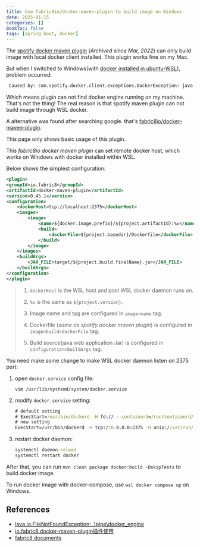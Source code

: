 ```yaml
---
title: Use fabric8io/docker-maven-plugin to build image on Windows
date: 2025-01-15
categories: []
BookToc: false
tags: [spring boot, docker]
---
```


The [spotify docker maven plugin](https://github.com/spotify/docker-maven-plugin) (*Archived since Mar, 2022*) can only build image with local docker client installed. This plugin works fine on my Mac.

But when I switched to Windows(with [docker installed in ubuntu-WSL](/../../zh-cn/posts/2024/20241031_wsl_and_docker_engine)), problem occurred:

<!--more-->

```cmd
 Caused by: com.spotify.docker.client.exceptions.DockerException: java.util.concurrent.ExecutionException: com.spotify.docker.client.shaded.javax.ws.rs.ProcessingException: java.io.FileNotFoundException: \.\pipe\docker_engine (系统找不到指定的文件。)
```

Which means plugin can not find docker engine running on my machine. That's not the thing! The real reason is that spotify maven plugin can not build image through WSL docker.

A alternative was found after searching google. that's [fabric8io/docker-maven-plugin](https://dmp.fabric8.io/#installation).

This page only shows basic usage of this plugin.

This *fabric8io docker maven plugin* can set remote docker host, which works on Windows with docker installed within WSL.

Below shows the simplest configuration:

```xml
<plugin>
<groupId>io.fabric8</groupId>
<artifactId>docker-maven-plugin</artifactId>
<version>0.45.1</version>
<configuration>
    <dockerHost>tcp://localhost:2375</dockerHost>
    <images>
        <image>
            <name>${docker.image.prefix}/${project.artifactId}:%v</name>
            <build>
                <dockerFile>${project.basedir}/Dockerfile</dockerFile>
            </build>
        </image>
    </images>
    <buildArgs>
        <JAR_FILE>target/${project.build.finalName}.jar</JAR_FILE>
    </buildArgs>
</configuration>
</plugin>
```

>1) `dockerHost` is the WSL host and post WSL docker daemon runs on. 
>
>2) `%v` is the same as `${project.version}`.
>
>3) Image name and tag are configured in `image>name` tag.
>
>4) Dockerfile (*same as spotify docker maven plugin*) is configured in `image>build>dockerFile` tag.
>
>5) Build source(java web application Jar) is configured in `configuration>buildArgs` tag.

You need make some change to make WSL docker daemon listen on 2375 port:

1) open `docker.service` config file:

    `vim /usr/lib/systemd/system/docker.service`

2) modify `docker.service` setting:

    ```cmd
    # default setting
    # ExecStart=/usr/bin/dockerd -H fd:// --containerd=/run/containerd/containerd.sock
    # new setting
    ExecStart=/usr/bin/dockerd -H tcp://0.0.0.0:2375 -H unix://var/run/docker.sock
    ```

3) restart docker daemon:

    ```cmd
    systemctl daemon-reload
    systemctl restart docker
    ```

After that, you can run `mvn clean package docker:build -DskipTests` to build docker image.

To run docker image with docker-compose, use `wsl docker compose up` on Windows.

## References

- [ java.io.FileNotFoundException: \.\pipe\docker_engine](https://blog.csdn.net/qq_43437874/article/details/107198498)
- [io.fabric8.docker-maven-plugin插件使用](https://blog.csdn.net/u010427387/article/details/122088632)
- [fabric8 documents](https://dmp.fabric8.io/#image-name)